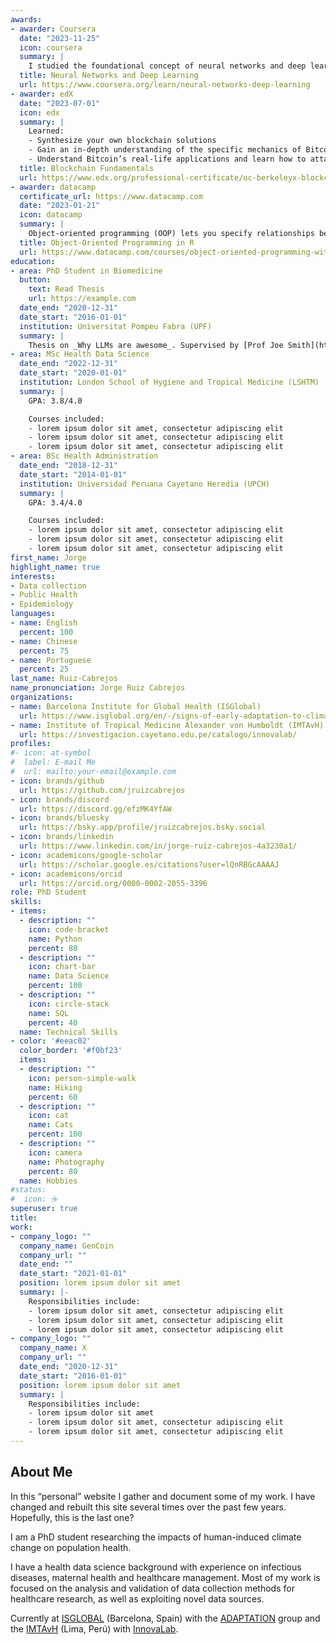 ```yaml
---
awards:
- awarder: Coursera
  date: "2023-11-25"
  icon: coursera
  summary: |
    I studied the foundational concept of neural networks and deep learning. By the end, I was familiar with the significant technological trends driving the rise of deep learning; build, train, and apply fully connected deep neural networks; implement efficient (vectorized) neural networks; identify key parameters in a neural network’s architecture; and apply deep learning to your own applications.
  title: Neural Networks and Deep Learning
  url: https://www.coursera.org/learn/neural-networks-deep-learning
- awarder: edX
  date: "2023-07-01"
  icon: edx
  summary: |
    Learned:
    - Synthesize your own blockchain solutions
    - Gain an in-depth understanding of the specific mechanics of Bitcoin
    - Understand Bitcoin’s real-life applications and learn how to attack and destroy Bitcoin, Ethereum, smart contracts and Dapps, and alternatives to Bitcoin’s Proof-of-Work consensus algorithm
  title: Blockchain Fundamentals
  url: https://www.edx.org/professional-certificate/uc-berkeleyx-blockchain-fundamentals
- awarder: datacamp
  certificate_url: https://www.datacamp.com
  date: "2023-01-21"
  icon: datacamp
  summary: |
    Object-oriented programming (OOP) lets you specify relationships between functions and the objects that they can act on, helping you manage complexity in your code. This is an intermediate level course, providing an introduction to OOP, using the S3 and R6 systems. S3 is a great day-to-day R programming tool that simplifies some of the functions that you write. R6 is especially useful for industry-specific analyses, working with web APIs, and building GUIs.
  title: Object-Oriented Programming in R
  url: https://www.datacamp.com/courses/object-oriented-programming-with-s3-and-r6-in-r
education:
- area: PhD Student in Biomedicine
  button:
    text: Read Thesis
    url: https://example.com
  date_end: "2020-12-31"
  date_start: "2016-01-01"
  institution: Universitat Pompeu Fabra (UPF)
  summary: |
    Thesis on _Why LLMs are awesome_. Supervised by [Prof Joe Smith](https://example.com). Presented papers at 5 IEEE conferences with the contributions being published in 2 Springer journals.
- area: MSc Health Data Science
  date_end: "2022-12-31"
  date_start: "2020-01-01"
  institution: London School of Hygiene and Tropical Medicine (LSHTM)
  summary: |
    GPA: 3.8/4.0

    Courses included:
    - lorem ipsum dolor sit amet, consectetur adipiscing elit
    - lorem ipsum dolor sit amet, consectetur adipiscing elit
    - lorem ipsum dolor sit amet, consectetur adipiscing elit
- area: BSc Health Administration
  date_end: "2018-12-31"
  date_start: "2014-01-01"
  institution: Universidad Peruana Cayetano Heredia (UPCH)
  summary: |
    GPA: 3.4/4.0

    Courses included:
    - lorem ipsum dolor sit amet, consectetur adipiscing elit
    - lorem ipsum dolor sit amet, consectetur adipiscing elit
    - lorem ipsum dolor sit amet, consectetur adipiscing elit
first_name: Jorge
highlight_name: true
interests:
- Data collection
- Public Health
- Epidemiology
languages:
- name: English
  percent: 100
- name: Chinese
  percent: 75
- name: Portuguese
  percent: 25
last_name: Ruiz-Cabrejos
name_pronunciation: Jorge Ruiz Cabrejos
organizations:
- name: Barcelona Institute for Global Health (ISGlobal)
  url: https://www.isglobal.org/en/-/signs-of-early-adaptation-to-climate-change
- name: Institute of Tropical Medicine Alexander von Humboldt (IMTAvH)
  url: https://investigacion.cayetano.edu.pe/catalogo/innovalab/
profiles:
#- icon: at-symbol
#  label: E-mail Me
#  url: mailto:your-email@example.com
- icon: brands/github
  url: https://github.com/jruizcabrejos
- icon: brands/discord
  url: https://discord.gg/efzMK4YfAW
- icon: brands/bluesky
  url: https://bsky.app/profile/jruizcabrejos.bsky.social
- icon: brands/linkedin
  url: https://www.linkedin.com/in/jorge-ruiz-cabrejos-4a3230a1/
- icon: academicons/google-scholar
  url: https://scholar.google.es/citations?user=lQnRBGcAAAAJ
- icon: academicons/orcid
  url: https://orcid.org/0000-0002-2055-3396
role: PhD Student
skills:
- items:
  - description: ""
    icon: code-bracket
    name: Python
    percent: 80
  - description: ""
    icon: chart-bar
    name: Data Science
    percent: 100
  - description: ""
    icon: circle-stack
    name: SQL
    percent: 40
  name: Technical Skills
- color: '#eeac02'
  color_border: '#f0bf23'
  items:
  - description: ""
    icon: person-simple-walk
    name: Hiking
    percent: 60
  - description: ""
    icon: cat
    name: Cats
    percent: 100
  - description: ""
    icon: camera
    name: Photography
    percent: 80
  name: Hobbies
#status:
#  icon: ☕️
superuser: true
title:
work:
- company_logo: ""
  company_name: GenCoin
  company_url: ""
  date_end: ""
  date_start: "2021-01-01"
  position: lorem ipsum dolor sit amet
  summary: |-
    Responsibilities include:
    - lorem ipsum dolor sit amet, consectetur adipiscing elit
    - lorem ipsum dolor sit amet, consectetur adipiscing elit
    - lorem ipsum dolor sit amet, consectetur adipiscing elit
- company_logo: ""
  company_name: X
  company_url: ""
  date_end: "2020-12-31"
  date_start: "2016-01-01"
  position: lorem ipsum dolor sit amet
  summary: |
    Responsibilities include:
    - lorem ipsum dolor sit amet
    - lorem ipsum dolor sit amet, consectetur adipiscing elit
    - lorem ipsum dolor sit amet, consectetur adipiscing elit
---
```


## About Me

In this “personal” website I gather and document some of my work.
I have changed and rebuilt this site several times over the past few years. Hopefully, this is the last one?

I am a PhD student researching the impacts of human-induced climate change on population health.

I have a health data science background with experience on infectious diseases, maternal health and healthcare management. Most of my work is focused on the analysis and validation of data collection methods for healthcare research, as well as exploiting novel data sources.

Currently at [ISGLOBAL](https://www.isglobal.org/en/) (Barcelona, Spain) with the [ADAPTATION](https://www.early-adapt.eu/team/) group and the [IMTAvH](https://imtavh.cayetano.edu.pe/) (Lima, Perú) with [InnovaLab](https://www.innovalab.info/).
